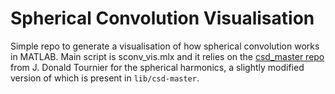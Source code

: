 # Spherical Convolution Visualisation 

Simple repo to generate a visualisation of how spherical convolution works in MATLAB. Main script is sconv_vis.mlx and it relies on the [csd_master repo](https://github.com/jdtournier/csd) from J. Donald Tournier for the spherical harmonics, a slightly modified version of which is present in `lib/csd-master`. 
